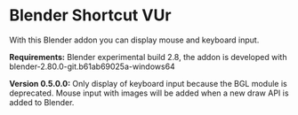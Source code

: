 # Blender Shortcut VUr

With this Blender addon you can display mouse and keyboard input.

**Requirements:**
Blender experimental build 2.8, the addon is developed with blender-2.80.0-git.b61ab69025a-windows64

**Version 0.5.0.0:**
Only display of keyboard input because the BGL module is deprecated. Mouse input with images will be added when a new draw API is added to Blender.
